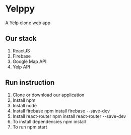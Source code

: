 # Yelppy

A Yelp clone web app

## Our stack
1. ReactJS
2. Firebase
3. Google Map API
4. Yelp API

## Run instruction

1. Clone or download our application
2. Install npm
3. Install node
4. Install firebase
	npm install firebase --save-dev
5. Install react-router
	npm install react-router --save-dev
6. To install dependencies
	npm install
7. To run
	npm start

